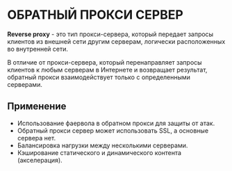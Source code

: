 # ОБРАТНЫЙ ПРОКСИ СЕРВЕР

**Reverse proxy** - это тип прокси-сервера, который передает запросы клиентов из внешней сети другим серверам, логически расположенных во внутренней сети.

В отличие от прокси-сервера, который перенаправляет запросы клиентов к любым серверам в Интернете и возвращает результат, обратный прокси взаимодействует только с определенными серверами.

## Применение

- Использование фаервола в обратном прокси для защиты от атак.
- Обратный прокси сервер может использовать SSL, а основные сервера нет.
- Балансировка нагрузки между несколькими серверами.
- Кэширование статического и динамического контента (акселерация).
